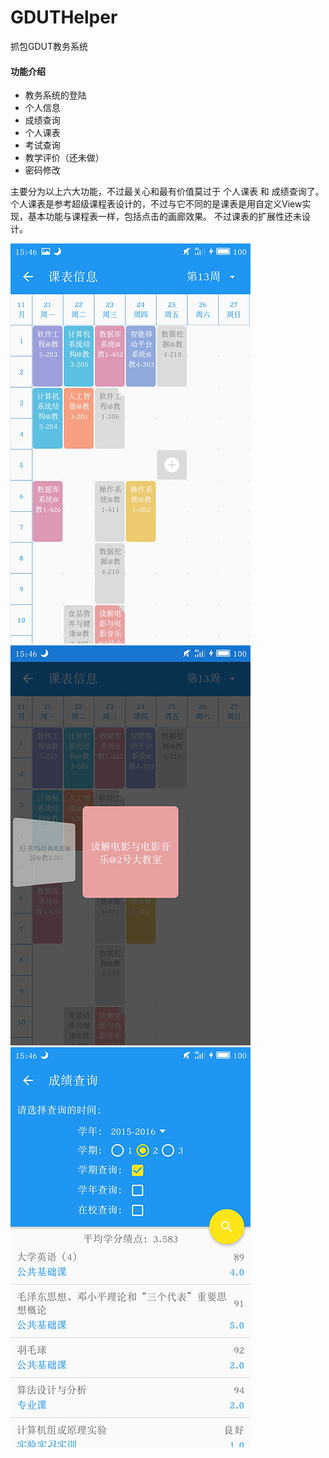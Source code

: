 # GDUTHelper
抓包GDUT教务系统
#### 功能介绍
* 教务系统的登陆
* 个人信息
* 成绩查询
* 个人课表
* 考试查询
* 教学评价（还未做）
* 密码修改

主要分为以上六大功能，不过最关心和最有价值莫过于 个人课表 和 成绩查询了。
个人课表是参考超级课程表设计的，不过与它不同的是课表是用自定义View实现，基本功能与课程表一样，包括点击的画廊效果。
不过课表的扩展性还未设计。

![image](https://github.com/ZengZeHong/GDUTHelper/blob/master/app/src/main/res/drawable/show_two.png?raw=true)
![image](https://github.com/ZengZeHong/GDUTHelper/blob/master/app/src/main/res/drawable/show_three.png?raw=true)
![image](https://github.com/ZengZeHong/GDUTHelper/blob/master/app/src/main/res/drawable/show_one.png?raw=true)

